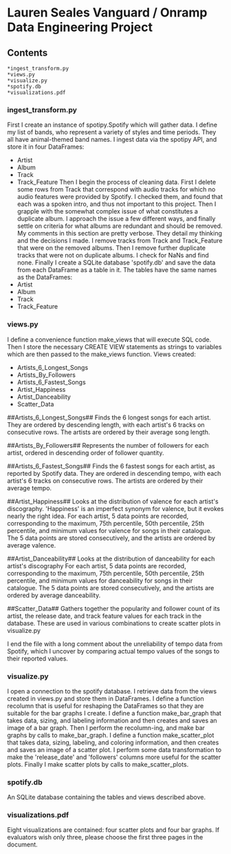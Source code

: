 # Lauren Seales Vanguard / Onramp Data Engineering Project

## Contents
	*ingest_transform.py
	*views.py
	*visualize.py
	*spotify.db
	*visualizations.pdf

### ingest_transform.py
First I create an instance of spotipy.Spotify which will gather data.
I define my list of bands, who represent a variety of styles and time periods. 
They all have animal-themed band names. 
I ingest data via the spotipy API, and store it in four DataFrames:
* Artist
* Album
* Track
* Track_Feature
Then I begin the process of cleaning data. 
First I delete some rows from Track that correspond with audio tracks for which no audio
features were provided by Spotify. I checked them, and found that each was a spoken intro,
and thus not important to this project.
Then I grapple with the somewhat complex issue of what constitutes a duplicate album. I
approach the issue a few different ways, and finally settle on criteria for what albums are 
redundant and should be removed. My comments in this section are pretty verbose. They 
detail my thinking and the decisions I made. 
I remove tracks from Track and Track_Feature that were on the removed albums.
Then I remove further duplicate tracks that were not on duplicate albums.
I check for NaNs and find none. 
Finally I create a SQLite database 'spotify.db' and save the data from each DataFrame as 
a table in it. The tables have the same names as the DataFrames:
* Artist
* Album
* Track
* Track_Feature

### views.py
I define a convenience function make_views that will execute SQL code. Then 
I store the necessary CREATE VIEW statements as strings to variables which are then passed
to the make_views function. 
Views created:
* Artists_6_Longest_Songs
* Artists_By_Followers
* Artists_6_Fastest_Songs
* Artist_Happiness
* Artist_Danceability
* Scatter_Data

##Artists_6_Longest_Songs##
Finds the 6 longest songs for each artist. They are ordered by descending length, 
with each artist's 6 tracks on consecutive rows. The artists are ordered by their average
song length. 

##Artists_By_Followers##
Represents the number of followers for each artist, ordered in descending order of follower
quantity. 

##Artists_6_Fastest_Songs##
Finds the 6 fastest songs for each artist, as reported by Spotify data. They are ordered
in descending tempo, with each artist's 6 tracks on consecutive rows. The artists are ordered
by their average tempo.

##Artist_Happiness##
Looks at the distribution of valence for each artist's discography. 'Happiness' is an imperfect
synonym for valence, but it evokes nearly the right idea. For each artist, 5 data points are
recorded, corresponding to the maximum, 75th percentile, 50th percentile, 25th percentile, 
and minimum values for valence for songs in their catalogue. The 5 data points are stored
consecutively, and the artists are ordered by average valence.

##Artist_Danceability##
Looks at the distribution of danceability for each artist's discography For each artist, 
5 data points are recorded, corresponding to the maximum, 75th percentile, 50th percentile, 
25th percentile, and minimum values for danceability for songs in their catalogue. The 5 
data points are stored consecutively, and the artists are ordered by average danceability.

##Scatter_Data##
Gathers together the popularity and follower count of its artist, the release date, and 
track feature values for each track in the database. These are used in various combinations
to create scatter plots in visualize.py

I end the file with a long comment about the unreliability of tempo data from Spotify, 
which I uncover by comparing actual tempo values of the songs to their reported values.

### visualize.py
I open a connection to the spotify database.
I retrieve data from the views created in views.py and store them in DataFrames.
I define a function recolumn that is useful for reshaping the DataFrames so that 
they are suitable for the bar graphs I create. 
I define a function make_bar_graph that takes data, sizing, and labeling information and 
then creates and saves an image of a bar graph.
Then I perform the recolumn-ing, and make bar graphs by calls to make_bar_graph.
I define a function make_scatter_plot that takes data, sizing, labeling, and coloring 
information, and then creates and saves an image of a scatter plot.
I perform some data transformation to make the 'release_date' and 'followers' columns more
useful for the scatter plots.
Finally I make scatter plots by calls to make_scatter_plots.

### spotify.db
An SQLite database containing the tables and views described above.

### visualizations.pdf
Eight visualizations are contained: four scatter plots and four bar graphs. If evaluators 
wish only three, please choose the first three pages in the document.

